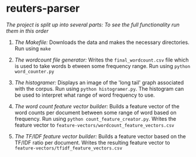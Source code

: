 # reuters-parser

*The project is split up into several parts: To see the full functionality run them in this order*

1. *The Makefile:* Downloads the data and makes the necessary directories. Run using `make`

2. *The wordcount file generator:* Writes the `final_wordcount.csv` file which is used to take words b etween some frequency range. Run using `python word_counter.py`

3. *The histogramer:* Displays an image of the 'long tail' graph associated with the corpus. Run using `python histogramer.py`. The histogram can be used to interpret what range of word frequency to use.

4. *The word count feature vector builder:* Builds a feature vector of the word counts per document between some range of word based on frequency. Run using `python count_feature_creator.py`. Writes the feature vector to `feature-vectors/wordcount_feature_vectors.csv`

5. *The TF/IDF feature vector builder:* Builds a feature vector based on the TF/IDF ratio per document. Writes the resulting feature vector to `feature-vectors/tfidf_feature_vectors.csv`
